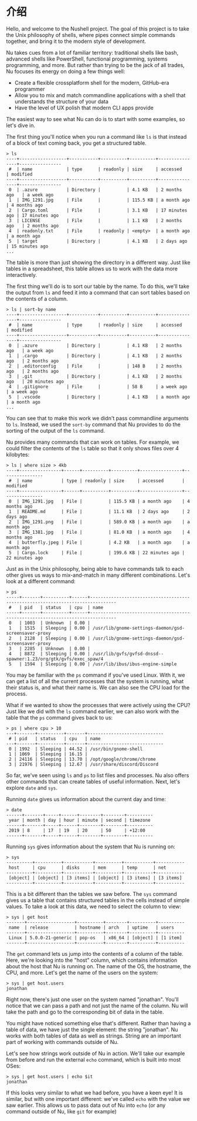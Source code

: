 # 介绍

Hello, and welcome to the Nushell project. The goal of this project is to take the Unix philosophy of shells, where pipes connect simple commands together, and bring it to the modern style of development.

Nu takes cues from a lot of familiar territory: traditional shells like bash, advanced shells like PowerShell, functional programming, systems programming, and more. But rather than trying to be the jack of all trades, Nu focuses its energy on doing a few things well:

* Create a flexible crossplatform shell for the modern, GitHub-era programmer
* Allow you to mix and match commandline applications with a shell that understands the structure of your data
* Have the level of UX polish that modern CLI apps provide

The easiest way to see what Nu can do is to start with some examples, so let's dive in.

The first thing you'll notice when you run a command like `ls` is that instead of a block of text coming back, you get a structured table.

```
> ls
----+------------------+-----------+----------+----------+----------------+----------------
 #  | name             | type      | readonly | size     | accessed       | modified 
----+------------------+-----------+----------+----------+----------------+----------------
 0  | .azure           | Directory |          | 4.1 KB   | 2 months ago   | a week ago 
 1  | IMG_1291.jpg     | File      |          | 115.5 KB | a month ago    | 4 months ago 
 2  | Cargo.toml       | File      |          | 3.1 KB   | 17 minutes ago | 17 minutes ago 
 3  | LICENSE          | File      |          | 1.1 KB   | 2 months ago   | 2 months ago 
 4  | readonly.txt     | File      | readonly | <empty>  | a month ago    | a month ago 
 5  | target           | Directory |          | 4.1 KB   | 2 days ago     | 15 minutes ago
...
```

The table is more than just showing the directory in a different way. Just like tables in a spreadsheet, this table allows us to work with the data more interactively.

The first thing we'll do is to sort our table by the name. To do this, we'll take the output from `ls` and feed it into a command that can sort tables based on the contents of a column.

```
> ls | sort-by name
----+------------------+-----------+----------+----------+----------------+----------------
 #  | name             | type      | readonly | size     | accessed       | modified 
----+------------------+-----------+----------+----------+----------------+----------------
 0  | .azure           | Directory |          | 4.1 KB   | 2 months ago   | a week ago 
 1  | .cargo           | Directory |          | 4.1 KB   | 2 months ago   | 2 months ago 
 2  | .editorconfig    | File      |          | 148 B    | 2 months ago   | 2 months ago 
 3  | .git             | Directory |          | 4.1 KB   | 2 months ago   | 20 minutes ago 
 4  | .gitignore       | File      |          | 58 B     | a week ago     | a week ago 
 5  | .vscode          | Directory |          | 4.1 KB   | a month ago    | a month ago 
...
```

You can see that to make this work we didn't pass commandline arguments to `ls`. Instead, we used the `sort-by` command that Nu provides to do the sorting of the output of the `ls` command.

Nu provides many commands that can work on tables. For example, we could filter the contents of the `ls` table so that it only shows files over 4 kilobytes:

```
> ls | where size > 4kb
----+----------------+------+----------+----------+----------------+----------------
 #  | name           | type | readonly | size     | accessed       | modified 
----+----------------+------+----------+----------+----------------+----------------
 0  | IMG_1291.jpg   | File |          | 115.5 KB | a month ago    | 4 months ago 
 1  | README.md      | File |          | 11.1 KB  | 2 days ago     | 2 days ago 
 2  | IMG_1291.png   | File |          | 589.0 KB | a month ago    | a month ago 
 3  | IMG_1381.jpg   | File |          | 81.0 KB  | a month ago    | 4 months ago 
 4  | butterfly.jpeg | File |          | 4.2 KB   | a month ago    | a month ago 
 5  | Cargo.lock     | File |          | 199.6 KB | 22 minutes ago | 22 minutes ago
```

Just as in the Unix philosophy, being able to have commands talk to each other gives us ways to mix-and-match in many different combinations. Let's look at a different command:

```
> ps
-----+-------+----------+------+--------------------------------------------------------------------------------
 #   | pid   | status   | cpu  | name 
-----+-------+----------+------+--------------------------------------------------------------------------------
 0   | 1003  | Unknown  | 0.00 |  
 1   | 1515  | Sleeping | 0.00 | /usr/lib/gnome-settings-daemon/gsd-screensaver-proxy 
 2   | 2128  | Sleeping | 0.00 | /usr/lib/gnome-settings-daemon/gsd-screensaver-proxy 
 3   | 2285  | Unknown  | 0.00 |  
 4   | 8872  | Sleeping | 0.00 | /usr/lib/gvfs/gvfsd-dnssd--spawner:1.23/org/gtk/gvfs/exec_spaw/4 
 5   | 1594  | Sleeping | 0.00 | /usr/lib/ibus/ibus-engine-simple
```

You may be familiar with the `ps` command if you've used Linux. With it, we can get a list of all the current processes that the system is running, what their status is, and what their name is. We can also see the CPU load for the process.

What if we wanted to show the processes that were actively using the CPU? Just like we did with the `ls` command earlier, we can also work with the table that the `ps` command gives back to us:

```
> ps | where cpu > 10
---+-------+----------+-------+-----------------------------
 # | pid   | status   | cpu   | name 
---+-------+----------+-------+-----------------------------
 0 | 1992  | Sleeping | 44.52 | /usr/bin/gnome-shell 
 1 | 1069  | Sleeping | 16.15 |  
 2 | 24116 | Sleeping | 13.70 | /opt/google/chrome/chrome 
 3 | 21976 | Sleeping | 12.67 | /usr/share/discord/Discord
```

So far, we've seen using `ls` and `ps` to list files and processes. Nu also offers other commands that can create tables of useful information. Next, let's explore `date` and `sys`.

Running `date` gives us information about the current day and time:

```
> date
------+-------+-----+------+--------+--------+----------
 year | month | day | hour | minute | second | timezone 
------+-------+-----+------+--------+--------+----------
 2019 | 8     | 17  | 19   | 20     | 50     | +12:00 
------+-------+-----+------+--------+--------+----------
```

Running `sys` gives information about the system that Nu is running on:

```
> sys
----------+----------+-----------+----------+-----------+-----------
 host     | cpu      | disks     | mem      | temp      | net 
----------+----------+-----------+----------+-----------+-----------
 [object] | [object] | [3 items] | [object] | [3 items] | [3 items] 
----------+----------+-----------+----------+-----------+-----------
```

This is a bit different than the tables we saw before. The `sys` command gives us a table that contains structured tables in the cells instead of simple values. To take a look at this data, we need to select the column to view:

```
> sys | get host
-------+------------------+----------+--------+----------+----------
 name  | release          | hostname | arch   | uptime   | users 
-------+------------------+----------+--------+----------+----------
 Linux | 5.0.0-21-generic | pop-os   | x86_64 | [object] | [1 item] 
-------+------------------+----------+--------+----------+----------
```

The `get` command lets us jump into the contents of a column of the table. Here, we're looking into the "host" column, which contains information about the host that Nu is running on. The name of the OS, the hostname, the CPU, and more. Let's get the name of the users on the system:

```
> sys | get host.users
jonathan   
```

Right now, there's just one user on the system named "jonathan". You'll notice that we can pass a path and not just the name of the column. Nu will take the path and go to the corresponding bit of data in the table.

You might have noticed something else that's different. Rather than having a table of data, we have just the single element: the string "jonathan". Nu works with both tables of data as well as strings. String are an important part of working with commands outside of Nu. 

Let's see how strings work outside of Nu in action. We'll take our example from before and run the external `echo` command, which is built into most OSes:

```
> sys | get host.users | echo $it
jonathan
```

If this looks very similar to what we had before, you have a keen eye! It is similar, but with one important different: we've called `echo` with the value we saw earlier. This allows us to pass data out of Nu into `echo` (or any command outside of Nu, like `git` for example)

